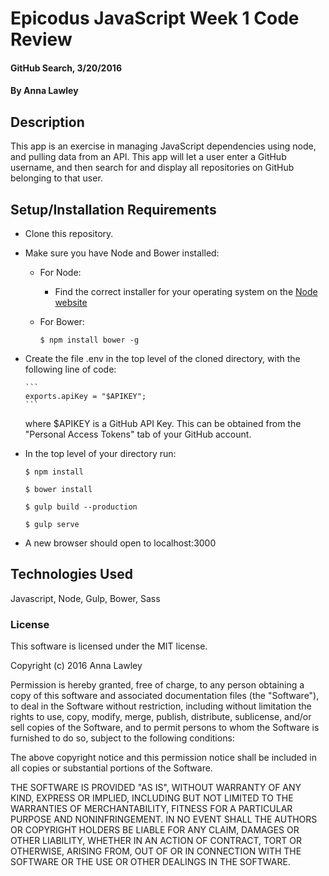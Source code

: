 # Epicodus JavaScript Week 1 Code Review

#### GitHub Search, 3/20/2016

#### By Anna Lawley

## Description

This app is an exercise in managing JavaScript dependencies using node, and pulling data from an API. This app will let a user enter a GitHub username, and then search for and display all repositories on GitHub belonging to that user.

## Setup/Installation Requirements

* Clone this repository.
* Make sure you have Node and Bower installed:
    * For Node:
        * Find the correct installer for your operating system on the [Node website](https://nodejs.org/en/download/)
    * For Bower:

      ```
      $ npm install bower -g
      ```  
* Create the file .env in the top level of the cloned directory, with the following line of code:

      ```
      exports.apiKey = "$APIKEY";
      ```  

  where $APIKEY is a GitHub API Key. This can be obtained from the "Personal Access Tokens" tab of your GitHub account.

* In the top level of your directory run:

    ```
    $ npm install
    ```

    ```
    $ bower install
    ```

    ```
    $ gulp build --production
    ```

    ```
    $ gulp serve
    ```
* A new browser should open to localhost:3000

## Technologies Used

Javascript, Node, Gulp, Bower, Sass

### License

This software is licensed under the MIT license.

Copyright (c) 2016 Anna Lawley

Permission is hereby granted, free of charge, to any person obtaining a copy of this software and associated documentation files (the "Software"), to deal in the Software without restriction, including without limitation the rights to use, copy, modify, merge, publish, distribute, sublicense, and/or sell copies of the Software, and to permit persons to whom the Software is furnished to do so, subject to the following conditions:

The above copyright notice and this permission notice shall be included in all copies or substantial portions of the Software.

THE SOFTWARE IS PROVIDED "AS IS", WITHOUT WARRANTY OF ANY KIND, EXPRESS OR IMPLIED, INCLUDING BUT NOT LIMITED TO THE WARRANTIES OF MERCHANTABILITY, FITNESS FOR A PARTICULAR PURPOSE AND NONINFRINGEMENT. IN NO EVENT SHALL THE AUTHORS OR COPYRIGHT HOLDERS BE LIABLE FOR ANY CLAIM, DAMAGES OR OTHER LIABILITY, WHETHER IN AN ACTION OF CONTRACT, TORT OR OTHERWISE, ARISING FROM, OUT OF OR IN CONNECTION WITH THE SOFTWARE OR THE USE OR OTHER DEALINGS IN THE SOFTWARE.
